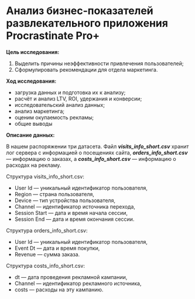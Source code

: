 # Анализ бизнес-показателей развлекательного приложения Procrastinate Pro+

**Цель исследования:**
1. Выделить причины неэффективности привлечения пользователей;
2. Сформулировать рекомендации для отдела маркетинга.

**Ход исследования:**
- загрузка данных и подготовка их к анализу;
- расчёт и анализ LTV, ROI, удержания и конверсии;
- исследовательский анализ данных;
- анализ маркетинга;
- оценим окупаемость рекламы;
- общие выводы

**Описание данных:**

В нашем распоряжении три датасета. Файл ***visits_info_short.csv*** хранит лог сервера с информацией о посещениях сайта, ***orders_info_short.csv*** — информацию о заказах, а ***costs_info_short.csv*** — информацию о расходах на рекламу.

Структура visits_info_short.csv:

- User Id — уникальный идентификатор пользователя,
- Region — страна пользователя,
- Device — тип устройства пользователя,
- Channel — идентификатор источника перехода,
- Session Start — дата и время начала сессии,
- Session End — дата и время окончания сессии.

Структура orders_info_short.csv:
- User Id — уникальный идентификатор пользователя,
- Event Dt — дата и время покупки,
- Revenue — сумма заказа.

Структура costs_info_short.csv:
- dt — дата проведения рекламной кампании,
- Channel — идентификатор рекламного источника,
- costs — расходы на эту кампанию.